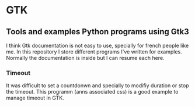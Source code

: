 # GTK
## Tools and examples Python programs using Gtk3
I think Gtk documentation is not easy to use, specially for french people like me.
In this repository I store different programs I've written for examples. Normally the documentation is inside but I can resume each here.
### Timeout
It was difficult to set a countdonwn and specially to modifiy duration or stop the timeout. This programm (anns associated css) is a good example to manage timeout in GTK.
